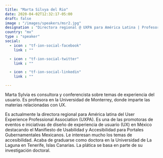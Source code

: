 ```yaml
---
title: "Marta Silvya del Rio"
date: 2020-04-02T12:32:17-05:00
draft: false
image : "/images/speakers/msr2.jpg"
designation : "Directora regional @ UXPA para América Latina | Profesora de la Universidad de Monterrey"
country: "mx"
type : "speaker"
social:
  - icon : "tf-ion-social-facebook"
    link : ""

  - icon : "tf-ion-social-twitter"
    link : ""

  - icon : "tf-ion-social-linkedin"
    link : ""

---
```


Marta Sylvia es consultora y conferencista sobre temas de experiencia del usuario. Es profesora en la Universidad de Monterrey, donde imparte las materias relacionadas con UX. 

Es actualmente la directora regional para América latina del User Experience Professional Association (UXPA). 
Es una de las promotoras de eventos e iniciativas de diseño de experiencia de usuario (UX) en México destacando el Manifiesto de Usabilidad y Accesibilidad para Portales Gubernamentales Mexicanos. Le interesan mucho los temas de accesibilidad. Acaba de graduarse como doctora en la Universidad de La Laguna en Tenerife, Islas Canarias. La plática se basa en parte de su investigación doctoral.